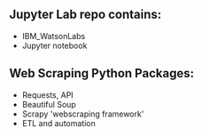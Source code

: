 
## Jupyter Lab repo contains:

* IBM_WatsonLabs
* Jupyter notebook

## Web Scraping Python Packages:

* Requests, API
* Beautiful Soup
* Scrapy  'webscraping framework'
* ETL and automation